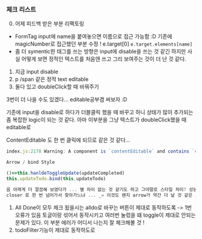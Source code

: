 ### 체크 리스트 

0. 어제 피드백 받은 부분 리팩토링 
* FormTag  input에 name을 붙여놓으면 이름으로 접근 가능함 :D 
기존에 magicNumber로 접근했던 부분 수정 ! e.target[0]
`e.target.elements[name]`
* 좀 더 symentic한 태그를 쓰는 방향은 input에 disable을 쓰는 것 같긴 하지만 
사실 어떻게 보면 정적인 텍스트를 처음엔 쓰고 그리 보여주는 것이 더 난 것 같다. 
1. 지금 input disable
2. p /span 같은 정적 text editable
3. 둘다 있고 doubleClick할 때 바꿔주기 

3번이 더 나을 수도 있겠다... editable공부겸 써보자 :D 

기존에 input을 disable로 하다가 더블클릭 했을 때 바꾸고 하니 상태가 많이 추가되는 좀 복잡한 logic이 되는 것 같다. 
아마 이부분을 그냥 텍스트가 doubleClick했을 때 editable로 


ContentEditable 도 한 번 클릭에 되므로 같은 것 같다...

```js
index.js:2178 Warning: A component is `contentEditable` and contains `children` managed by React. It is now your responsibility to guarantee that none of those nodes are unexpect

Arrow / bind Style 

()=>this.hanldeToggleUpdate(updateCompleted)
this.updateTodo.bind(this,updateTodo)

음 아래게 더 깔끔해 보였다가 ... 별 차이 없는 것 같기도 하고 그야말로 스타일 차이? 성능상으로는 bind함수를 쓰느냐 
closer 로 한 번 넘어가서 찾아가느냐 ... _= 이것도 왠지 arrow가 약간 더 날 것 같은 느낌인데 그러려나??? 미미 본인 스타일 데로 쓰면 될 듯 ! 단지 일관된 스타일을 유지해서 쓰자 


```


1. All Done이 모두 체크 됬을시는 alldo로 바꾸는 버튼이 제대로 동작하도록 
-> 1번 오류가 있음 토글이랑 섞어서 동작시키고 여러번 눌렀을 떄 toggle이 제대로 안되는 문제가 있다. 이 부분 에러가 어디서 나는지 잘 체크해볼 것 ! 
2. todoFilter기능이 제대로 동작하도로 



